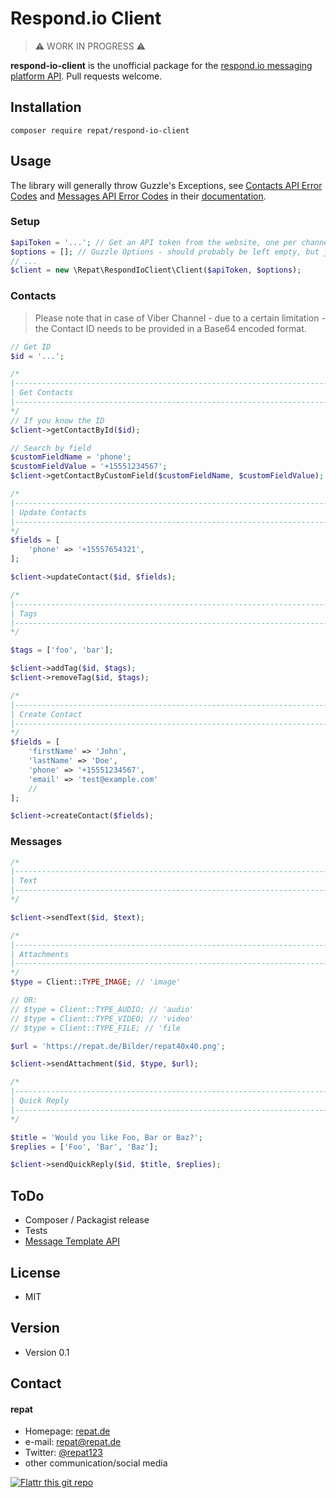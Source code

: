 Respond.io Client
======
> ⚠️ WORK IN PROGRESS ⚠️

**respond-io-client** is the unofficial package for the [respond.io messaging platform API](https://respond.io). Pull requests welcome.

## Installation
`composer require repat/respond-io-client`

## Usage
The library will generally throw Guzzle's Exceptions, see [Contacts API Error Codes](https://docs.respond.io/developer-api/contacts-api#error-codes) and [Messages API Error Codes](https://docs.respond.io/developer-api/messages-api#error-codes) in their [documentation](https://docs.respond.io/).

### Setup

```php
$apiToken = '...'; // Get an API token from the website, one per channel
$options = []; // Guzzle Options - should probably be left empty, but just in case.
// ...
$client = new \Repat\RespondIoClient\Client($apiToken, $options);
```

### Contacts

> Please note that in case of Viber Channel - due to a certain limitation - the Contact ID needs to be provided in a Base64 encoded format.

```php
// Get ID
$id = '...';

/*
|--------------------------------------------------------------------------
| Get Contacts
|--------------------------------------------------------------------------
*/
// If you know the ID
$client->getContactById($id);

// Search by field
$customFieldName = 'phone';
$customFieldValue = '+15551234567';
$client->getContactByCustomField($customFieldName, $customFieldValue);

/*
|--------------------------------------------------------------------------
| Update Contacts
|--------------------------------------------------------------------------
*/
$fields = [
	'phone' => '+15557654321',
];

$client->updateContact($id, $fields);

/*
|--------------------------------------------------------------------------
| Tags
|--------------------------------------------------------------------------
*/

$tags = ['foo', 'bar'];

$client->addTag($id, $tags);
$client->removeTag($id, $tags);

/*
|--------------------------------------------------------------------------
| Create Contact
|--------------------------------------------------------------------------
*/
$fields = [
	'firstName' => 'John',
	'lastName' => 'Doe',
	'phone' => '+15551234567',
	'email' => 'test@example.com'
	//
];

$client->createContact($fields);
```

### Messages

```php
/*
|--------------------------------------------------------------------------
| Text
|--------------------------------------------------------------------------
*/

$client->sendText($id, $text);

/*
|--------------------------------------------------------------------------
| Attachments
|--------------------------------------------------------------------------
*/
$type = Client::TYPE_IMAGE; // 'image'

// OR:
// $type = Client::TYPE_AUDIO; // 'audio'
// $type = Client::TYPE_VIDEO; // 'video'
// $type = Client::TYPE_FILE; // 'file

$url = 'https://repat.de/Bilder/repat40x40.png';

$client->sendAttachment($id, $type, $url);

/*
|--------------------------------------------------------------------------
| Quick Reply
|--------------------------------------------------------------------------
*/

$title = 'Would you like Foo, Bar or Baz?';
$replies = ['Foo', 'Bar', 'Baz'];

$client->sendQuickReply($id, $title, $replies);
```

## ToDo

* Composer / Packagist release
* Tests
* [Message Template API](https://docs.respond.io/developer-api/messages-api/message-template-api)

## License
* MIT

## Version
* Version 0.1

## Contact
#### repat
* Homepage: [repat.de](https://repat.de)
* e-mail: repat@repat.de
* Twitter: [@repat123](https://twitter.com/repat123 "repat123 on twitter")
* other communication/social media

[![Flattr this git repo](http://api.flattr.com/button/flattr-badge-large.png)](https://flattr.com/submit/auto?user_id=repat&url=https://github.com/repat/respond-io-title&title=respond-io-title&language=&tags=github&category=software)
